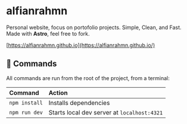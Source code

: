 # alfianrahmn

Personal website, focus on portofolio projects. Simple, Clean, and Fast. Made with **Astro**, feel free to fork.

[https://alfianrahmn.github.io](https://alfianrahmn.github.io/)

## 🧞 Commands

All commands are run from the root of the project, from a terminal:

| Command                   | Action                                           |
| :------------------------ | :----------------------------------------------- |
| `npm install`             | Installs dependencies                            |
| `npm run dev`             | Starts local dev server at `localhost:4321`      |

